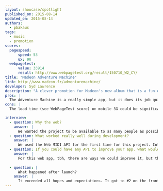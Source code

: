 ```yaml
---
layout: showcase/spotlight
published_on: 2015-08-14
updated_on: 2015-08-14
authors:
  - pbakaus
tags: 
  - music
  - promotion
scores:
  pagespeed:
      speed: 53
      ux: 90
  webpagetest:
      value: 33914
      result: http://www.webpagetest.org/result/150710_W2_CY/
title: "Madeon Adventure Machine"
link: http://www.madeon.fr/adventuremachine/
developer: Syd Lawrence
description: "A clever promotion for Madeon's new album that is a fun drum machine."
pros: |
  The Adventure Machine is a really simple app, but it does its job quite well. By utilizing Web Audio and optionally Web Midi (yes – you can connect your own synthesizer!), the newly created loops that appear by the touch of a button sync perfectly, and the interface works well on mobile, especially when installed to home screen.
cons: |
  The load time (see WebPageTest score) on mobile 3G could be significantly improved if the the precaching of all beats and loops was removed or done in a smarter way. Gzip compression on assets is missing and and easy fix, and the touch targets are slightly too small for smaller screens.

interview:
  - question: Why the web?
    answer: |
      We wanted the project to be available to as many people as possible around the world. We also wanted as many people to interact with it as possible, so we needed to remove every potential barrier to entry.
  - question: What worked really well during development?
    answer: |
      We used the Web MIDI API for the first time for this project. Interacting with a website using a MIDI instrument is an amazing feeling.
  - question: If you could have any API to improve your app, what would it be?
    answer: |
      For this web app, tbh, there are ways we could improve it, but there are already APIs we could use to help with this.
      
  - question: |
      What happened after launch?
    answer: |
      It exceeded all hopes and expectations. It got to #2 on the front page of reddit, and had almost half a million users within the first month. It also generated a substantial number of album sales and tour ticket purchases.
---
```

